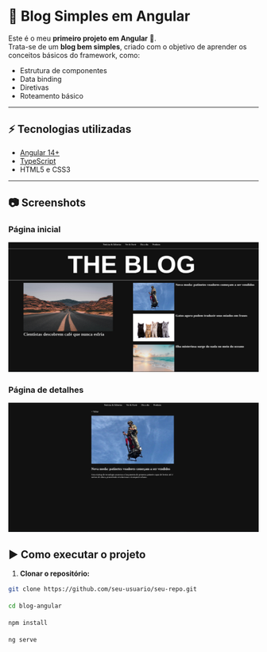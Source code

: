 # 📖 Blog Simples em Angular

Este é o meu **primeiro projeto em Angular** 🚀.  
Trata-se de um **blog bem simples**, criado com o objetivo de aprender os conceitos básicos do framework, como:

- Estrutura de componentes
- Data binding
- Diretivas
- Roteamento básico

---

## ⚡ Tecnologias utilizadas

- [Angular 14+](https://angular.io/)
- [TypeScript](https://www.typescriptlang.org/)
- HTML5 e CSS3

---

## 📷 Screenshots

### Página inicial

![Página inicial](./src/assets/blog.png)

### Página de detalhes

![Página de detalhes](./src/assets/content.png)

## ▶️ Como executar o projeto

1. **Clonar o repositório:**

```bash
git clone https://github.com/seu-usuario/seu-repo.git

cd blog-angular

npm install

ng serve

```
